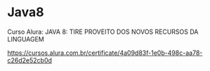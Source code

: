 # Java8

Curso Alura: JAVA 8: TIRE PROVEITO DOS NOVOS RECURSOS DA LINGUAGEM

https://cursos.alura.com.br/certificate/4a09d83f-1e0b-498c-aa78-c26d2e52cb0d
